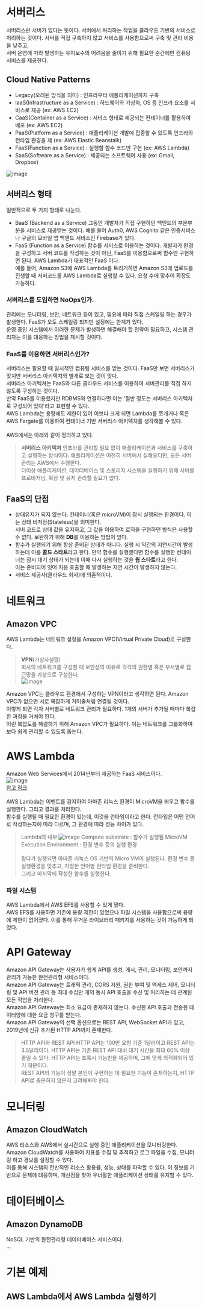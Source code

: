# 서버리스

서버리스란 서버가 없다는 뜻이다. 
서버에서 처리하는 작업을 클라우드 기반의 서비스로 처리하는 것이다. 서버를 직접 구축하지 않고 서비스를 사용함으로써 구축 및 관리 비용을 낮추고, <br>
서버 운영에 따라 발생하는 유지보수의 어려움을 줄이기 위해 필요한 순간에만 컴퓨팅 서비스를 제공한다.
## Cloud Native Patterns

- Legacy(오래된 방식을 의미) : 인프라부터 애플리케이션까지 구축
- IaaS(Infrastructure as a Service) : 하드웨어와 가상화, OS 등 인프라 요소를 서비스로 제공 (ex: AWS EC2)
- CaaS(Container as a Service) : 서비스 형태로 제공되는 컨테이너를 활용하여 배포 (ex: AWS EC2)
- PaaS(Platform as a Service) : 애플리케이션 개발에 집중할 수 있도록 인프라와 런타임 환경을 제 (ex: AWS Elastic Beanstalk)
- FaaS(Function as a Service) : 실행할 함수 코드만 구현 (ex: AWS Lambda)
- SaaS(Software as a Service) : 제공되는 소프트웨어 사용 (ex: Gmail, Dropbox)

![image](https://lerablog.org/wp-content/uploads/2019/06/IaaS-PaaS-and-SaaS.png)
 


## 서버리스 형태
일반적으로 두 가지 형태로 나눈다.
- BaaS (Backend as a Service)
  그동안 개발자가 직접 구현하던 백엔드의 부분부분을 서비스로 제공받는 것이다. 예를 들어 Auth0, AWS Cognito 같은 인증서비스나 구글의 모바일 앱 백엔드 서비스인 Firebase가 있다.
- FaaS (Function as a Service)
  함수를 서비스로 이용하는 것이다. 개발자가 환경을 구성하고 서버 코드를 작성하는 것이 아닌, FaaS를 이용함으로써 함수만 구현하면 된다.
  AWS Lambda가 대표적인 FaaS 이다. <br>
  예를 들어, Amazon S3에 AWS Lambda를 트리거하면 Amazon S3에 업로드를 진행할 때 서버코드를 AWS Lambda로 실행할 수 있다. 요청 수에 맞추어 확장도 가능하다.
  

### 서버리스를 도입하면 NoOps인가.
관리에는 모니터링, 보안, 네트워크 등이 있고, 필요에 따라 직접 스케일링 하는 경우가 발생한다. FaaS가 오토 스케일링 되지만 설정에는 한계가 있다. <br>
운영 중인 시스템에서 이러한 문제가 발생하면 해결해야 할 전략이 필요하고, 시스템 관리자는 이를 대응하는 방법을 제시할 것이다.


### FaaS를 이용하면 서버리스인가?
서버리스는 필요할 때 일시적인 컴퓨팅 서비스를 받는 것이다. FaaS만 보면 서버리스가 맞지만 서버리스 아키텍처와 별개로 보는 것이 맞다.<br>
서버리스 아키텍쳐는 FaaS와 다른 클라우드 서비스를 이용하여 서버관리를 직접 하지 않도록 구성하는 것이다. <br>
만약 FaaS를 이용했지만 RDBMS와 연결하다면 이는 '절반 정도는 서버리스 아키텍처로 구성되어 있다'라고 표현할 수 있다.<br>
AWS Lambda는 용량에도 제한이 있어 이보다 크게 되면 Lambda를 쪼개거나 혹은 AWS Fargate를 이용하여 컨테이너 기반 서버리스 아키텍처를 생각해볼 수 있다.<br><br>
AWS에서는 아래와 같이 정의하고 있다.
> **서버리스 아키텍처**
> 인프라를 관리할 필요 없이 애플리케이션과 서비스를 구축하고 실행하는 방식이다. 애플리케이션은 여전히 서버에서 실해오디만, 모든 서버 관리는 AWS에서 수행한다.<br>
> 더이상 애플리케이션, 데이터베이스 및 스토리지 시스템을 실행하기 위해 서버를 프로비저닝, 확장 및 유지 관리할 필요가 없다.


## FaaS의 단점
- 상태유지가 되지 않는다.
  컨테이너(혹은 microVM)이 잠시 실행되는 환경이다. 이는 상태 비저장(Stateless)을 의미한다. <br>
  서버 코드로 상태 값을 유지하고, 그 값을 이용하여 로직을 구현하던 방식은 사용할 수 없다. 보완하기 위해 **DB**를 이용하는 방법이 있다.
- 함수가 실행되기 위해 항상 준비된 상태가 아니다.
    실행 시 약간의 지연시간이 발생하는데 이를 **콜드 스타트**라고 한다. 만약 함수를 실행했다면 함수를 실행한 컨테이너는 잠시 대기 상태가 되는데 이때 다시 실행하는 것을 **웜 스타트**라고 한다.<br>
  이는 준비되어 잇어 처음 호출할 때 발생하는 지연 시간이 발생하지 않는다.
- 서비스 제공사(클라우드 회사)에 의존적이다.


# 네트워크

## Amazon VPC
AWS Lambda는 네트워크 설정을 Amazon VPC(Virtual Private Cloud)로 구성한다.
> **VPN**(가상사설망)<br>
> 회사의 네트워크를 구성할 때 보안상의 이유로 각각의 권한별 혹은 부서별로 접근망을 가상으로 구성한다. <br>
> ![image](https://cdn.mhns.co.kr/news/photo/202012/424456_557690_2018.png) <br>

Amazon VPC는 클라우드 환경에서 구성하는 VPN이라고 생각하면 된다. Amazon VPC가 없으면 서로 복잡하게 거미줄처럼 연결될 것이다.<br>
이렇게 되면 각자 서버별로 네트워크 관리가 필요하다. 1개의 서버가 추가될 때마다 복잡한 과정을 거쳐야 한다.<br>
이런 복잡도를 해결하기 위해 Amazon VPC가 필요하다. 이는 네트워크를 그룹화하여 보다 쉽게 관리할 수 있도록 돕는다.


# AWS Lambda
Amazon Web Services에서 2014년부터 제공하는 FaaS 서비스이다. <br>
![image](https://docs.aws.amazon.com/ko_kr/lambda/latest/dg/images/logs-api-concept-diagram.png) <br>
[참고 링크](https://docs.aws.amazon.com/ko_kr/lambda/latest/dg/runtimes-context.html) <br><br>
AWS Lambda는 이벤트를 감지하여 아마존 리눅스 환경이 MicroVM을 띄우고 함수를 실행한다. 그리고 결과를 처리한다. <br>
함수를 실행될 때 필요한 환경이 있는데, 이것을 런타임이라고 한다. 런타임은 어떤 언어로 작성하는지에 따라 다르며, 그 환경에 따라 성능 차이가 있다.<br>
> Lambda의 내부
> ![image](https://images.velog.io/images/ayoung0073/post/f7b0077d-8720-43cf-948f-8362728938ac/image.png)
> Compute substrate : 함수가 실행될 MicroVM<br>
> Execution Environment : 환경 변수 등의 실행 환경 <br><br>
> 람다가 실행되면 아마존 리눅스 OS 기반의 Micro VM이 실행된다. 환경 변수 등 실행환경을 맞추고, 지정한 언어별 런타임 환경을 준비한다.<br>
> 그리고 마지막에 작성한 함수를 실행한다.

### 파일 시스템
AWS Lambda에서 AWS EFS를 사용할 수 있게 됐다.<br>
AWS EFS를 사용하면 기존에 용량 제한이 있었으나 파일 시스템을 사용함으로써 용량에 제한이 없어졌다. 이를 통해 무거운 라이브러리 패키지를 사용하는 것이 가능하게 되었다.


# API Gateway
Amazon API Gateway는 사용자가 쉽게 API를 생성, 게시, 관리, 모니터링, 보안까지 관리가 가능한 완전관리형 서비스이다. <br>
Amazon API Gateway는 트래픽 관리, CORS 지원, 권한 부여 및 액세스 제어, 모니터링 및 API 버전 관리 등 최대 수십만 개의 동시 API 호출을 수신 및 처리하는 데 관계된 모든 작업을 처리한다.<br>
Amazon API Gateway는 최소 요금이 존재하지 않는다. 수신한 API 호출과 전송한 데이터양에 대한 요금 청구를 받는다. <br>
Amazon API Gateway의 선택 옵션으로는 REST API, WebSocket API가 있고, 2019년에 신규 추가된 HTTP API까지 존재한다.

> HTTP API와 REST API
> HTTP API는 100만 요청 기준 1달러이고 REST API는 3.5달러이다. 
> HTTP API는 기존 REST API 대비 대기 시간을 최대 60% 이상 줄일 수 있다. HTTP API는 프록시 기능만을 제공하며, 그에 맞게 최적화되어 있기 때문이다.<br>
> REST API의 기능이 정말 본인이 구현하는 데 필요한 기능이 존재하는지, HTTP API로 충분하지 않은지 고려해봐야 한다.


# 모니터링
## Amazon CloudWatch
AWS 리소스와 AWS에서 실시간으로 실행 중인 애플리케이션을 모니터링한다. Amazon CloudWatch를 사용하여 지표를 수집 및 추적하고 로그 파일을 수집, 모니터링 하고 경보를 설정할 수 있다.<br>
이를 통해 시스템의 전반적인 리소스 활용률, 성능, 상태를 파악할 수 있다. 이 정보를 기반으로 문제에 대응하며, 개선점을 찾아 우너활한 애플리케이션 상태를 유지할 수 있다.


# 데이터베이스
## Amazon DynamoDB
NoSQL 기반의 완전관리형 데이터베이스 서비스이다.<br>
...


# 기본 예제

## AWS Lambda에서 AWS Lambda 실행하기 